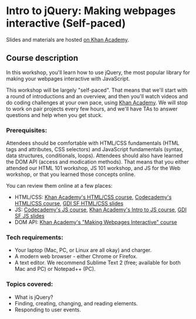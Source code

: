 # Intro to jQuery: Making webpages interactive (Self-paced)

Slides and materials are hosted [on Khan Academy](https://www.khanacademy.org/html-js-jquery).

## Course description

In this workshop, you'll learn how to use jQuery, the most popular library for making your webpages interactive with JavaScript.

This workshop will be largely "self-paced". That means that we'll start with a round of introductions and an overview, and then you'll watch videos and do coding challenges at your own pace, using [Khan Academy](https://www.khanacademy.org/html-js-jquery). We will stop to work on pair projects every few hours, and we'll have TAs to answer questions and help when you get stuck.

### Prerequisites:

Attendees should be comfortable with HTML/CSS fundamentals (HTML tags and attributes, CSS selectors) and JavaScript fundamentals (syntax, data structures, conditionals, loops). Attendees should also have learned the DOM API (access and modication methods). That means that you either attended our HTML 101 workshop, JS 101 workshop, and JS for the Web workshop, or that you learned those concepts online. 

You can review them online at a few places:
* HTML/CSS: [Khan Academy's HTML/CSS course](https://khanacademy.org/html-css), [Codecademy's HTML/CSS course](https://www.codecademy.com/tracks/web), [GDI SF HTML/CSS slides](http://teaching-materials.org/htmlcss-1day)
* JS: [Codecademy's JS course](https://www.codecademy.com/tracks/javascript), [Khan Academy's Intro to JS course](https://khanacademy.org/programming),  [GDI SF JS slides](http://teaching-materials.org/javascript)
* DOM API: [Khan Academy's "Making Webpages Interactive" course](https://khanacademy.org/html-css-js)

### Tech requirements:

* Your laptop (Mac, PC, or Linux are all okay) and charger.
* A modern web browser - either Chrome or Firefox. 
* A text editor. We recommend Sublime Text 2 (free; available for both Mac and PC) or Notepad++ (PC).

### Topics covered:

* What is jQuery?
* Finding, creating, changing, and reading elements.
* Responding to user events.
